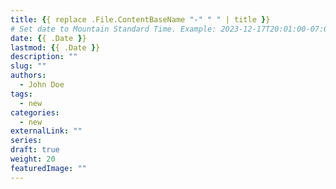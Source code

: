 ```yaml
---
title: {{ replace .File.ContentBaseName "-" " " | title }}
# Set date to Mountain Standard Time. Example: 2023-12-17T20:01:00-07:00
date: {{ .Date }}
lastmod: {{ .Date }}
description: ""
slug: ""
authors:
  - John Doe
tags:
  - new
categories:
  - new
externalLink: ""
series:
draft: true
weight: 20
featuredImage: ""
---
```

